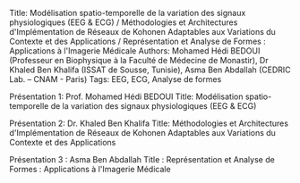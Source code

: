 Title: Modélisation spatio-temporelle de la variation des signaux physiologiques (EEG & ECG) / Méthodologies et Architectures d'Implémentation de Réseaux de Kohonen Adaptables aux Variations du Contexte et des Applications / Représentation et Analyse de Formes : Applications à l'Imagerie Médicale
Authors: Mohamed Hédi BEDOUI (Professeur en Biophysique à la Faculté de Médecine de Monastir), Dr Khaled Ben Khalifa  (ISSAT de Sousse, Tunisie), Asma Ben Abdallah (CEDRIC Lab. – CNAM - Paris)
Tags: EEG, ECG, Analyse de formes

Présentation 1: Prof. Mohamed Hédi BEDOUI
Title: Modélisation spatio-temporelle de la variation des signaux physiologiques (EEG & ECG)

Présentation 2: Dr. Khaled Ben Khalifa
Title: Méthodologies et Architectures d'Implémentation de Réseaux de Kohonen Adaptables aux Variations du Contexte et des Applications

Présentation 3 : Asma Ben Abdallah
Title : Représentation et Analyse de Formes : Applications à l'Imagerie Médicale